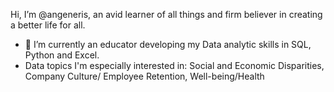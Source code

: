 Hi, I’m @angeneris, an avid learner of all things and firm believer in creating a better life for all. 
- 🌱 I’m currently an educator developing my Data analytic skills in SQL, Python and Excel.
- Data topics I'm especially interested in: Social and Economic Disparities, Company Culture/ Employee Retention, Well-being/Health

<!---
angeneris/angeneris is a ✨ special ✨ repository because its `README.md` (this file) appears on your GitHub profile.
You can click the Preview link to take a look at your changes.
--->
